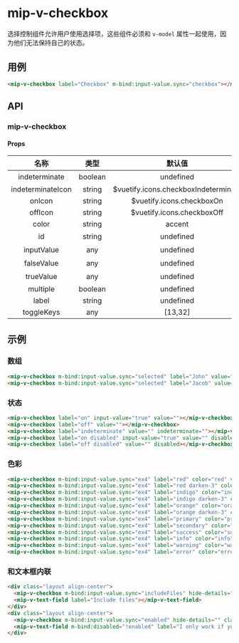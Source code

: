 # mip-v-checkbox

选择控制组件允许用户使用选择项，这些组件必须和 `v-model` 属性一起使用，因为他们无法保持自己的状态。

## 用例

```html
<mip-v-checkbox label="Checkbox" m-bind:input-value.sync="checkbox"></mip-v-checkbox>
```

## API

### mip-v-checkbox

#### Props

名称|类型|默认值|含义
:--:|:--:|:--:|:---
indeterminate|boolean|undefined|为复选框设置不确定状态
indeterminateIcon|string|$vuetify.icons.checkboxIndeterminate|
onIcon|string|$vuetify.icons.checkboxOn|
offIcon|string|$vuetify.icons.checkboxOff|
color|string|accent|
id|string|undefined|设置组件上的DOM id
inputValue|any|undefined|**v-model** 的绑定值
falseValue|any|undefined|设置虚假状态的值
trueValue|any|undefined|设置真值
multiple|boolean|undefined|
label|string|undefined|Mixins.Input.props.label
toggleKeys|any|[13,32]|

## 示例

### 数组

```html
<mip-v-checkbox m-bind:input-value.sync="selected" label="John" value="John"></mip-v-checkbox>
<mip-v-checkbox m-bind:input-value.sync="selected" label="Jacob" value="Jacob"></mip-v-checkbox>
```

### 状态

```html
<mip-v-checkbox label="on" input-value="true" value=""></mip-v-checkbox>
<mip-v-checkbox label="off" value=""></mip-v-checkbox>
<mip-v-checkbox label="indeterminate" value="" indeterminate=""></mip-v-checkbox>
<mip-v-checkbox label="on disabled" input-value="true" value="" disabled></mip-v-checkbox>
<mip-v-checkbox label="off disabled" value="" disabled></mip-v-checkbox>
```

### 色彩

```html
<mip-v-checkbox m-bind:input-value.sync="ex4" label="red" color="red" value="red" hide-details=""></mip-v-checkbox>
<mip-v-checkbox m-bind:input-value.sync="ex4" label="red darken-3" color="red darken-3" value="red darken-3" hide-details=""></mip-v-checkbox>
<mip-v-checkbox m-bind:input-value.sync="ex4" label="indigo" color="indigo" value="indigo" hide-details=""></mip-v-checkbox>
<mip-v-checkbox m-bind:input-value.sync="ex4" label="indigo darken-3" color="indigo darken-3" value="indigo darken-3" hide-details=""></mip-v-checkbox>
<mip-v-checkbox m-bind:input-value.sync="ex4" label="orange" color="orange" value="orange" hide-details=""></mip-v-checkbox>
<mip-v-checkbox m-bind:input-value.sync="ex4" label="orange darken-3" color="orange darken-3" value="orange darken-3" hide-details=""></mip-v-checkbox>
<mip-v-checkbox m-bind:input-value.sync="ex4" label="primary" color="primary" value="primary" hide-details=""></mip-v-checkbox>
<mip-v-checkbox m-bind:input-value.sync="ex4" label="secondary" color="secondary" value="secondary" hide-details=""></mip-v-checkbox>
<mip-v-checkbox m-bind:input-value.sync="ex4" label="success" color="success" value="success" hide-details=""></mip-v-checkbox>
<mip-v-checkbox m-bind:input-value.sync="ex4" label="info" color="info" value="info" hide-details=""></mip-v-checkbox>
<mip-v-checkbox m-bind:input-value.sync="ex4" label="warning" color="warning" value="warning" hide-details=""></mip-v-checkbox>
<mip-v-checkbox m-bind:input-value.sync="ex4" label="error" color="error" value="error" hide-details=""></mip-v-checkbox>
```

### 和文本框内联

```html
<div class="layout align-center">
  <mip-v-checkbox m-bind:input-value.sync="includeFiles" hide-details="" class="shrink mr-2"></mip-v-checkbox>
  <mip-v-text-field label="Include files"></mip-v-text-field>
</div>
<div class="layout align-center">
  <mip-v-checkbox m-bind:input-value.sync="enabled" hide-details="" class="shrink mr-2"></mip-v-checkbox>
  <mip-v-text-field m-bind:disabled="!enabled" label="I only work if you check the box"></mip-v-text-field>
</div>
```
